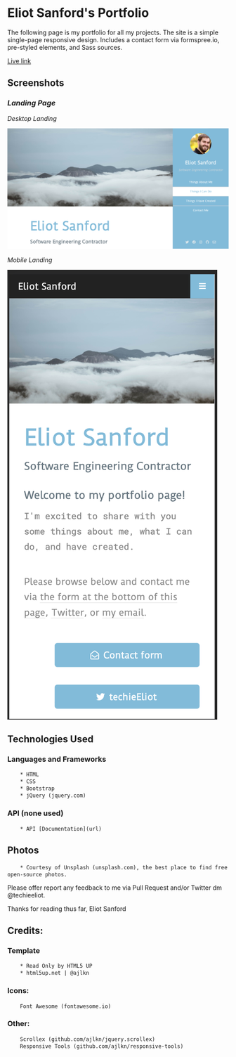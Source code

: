 # Eliot Sanford's Portfolio

The following page is my portfolio for all my projects. The site is a simple single-page responsive design. Includes a contact form via formspree.io, pre-styled elements, and Sass sources.

[Live link](https://techieeliot.github.io/Eliot-Sanford-Portfolio/)

## Screenshots

### _Landing Page_

_Desktop Landing_

![landingPage](images/desktop.png)

_Mobile Landing_

![landingPageMobile](images/mobile.png)

## Technologies Used

### Languages and Frameworks

    	* HTML
    	* CSS
    	* Bootstrap
    	* jQuery (jquery.com)

### API (none used)

    	* API [Documentation](url)

## Photos

    	* Courtesy of Unsplash (unsplash.com), the best place to find free open-source photos.

Please offer report any feedback to me via Pull Request and/or Twitter dm @techieeliot.

Thanks for reading thus far,
Eliot Sanford

## Credits:

### Template

    	* Read Only by HTML5 UP
    	* html5up.net | @ajlkn

### Icons:

    	Font Awesome (fontawesome.io)

### Other:

    	Scrollex (github.com/ajlkn/jquery.scrollex)
    	Responsive Tools (github.com/ajlkn/responsive-tools)
